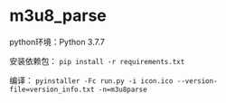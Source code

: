 # m3u8_parse

python环境：Python 3.7.7

安装依赖包：
`pip install -r requirements.txt`

编译：
`pyinstaller -Fc run.py -i icon.ico --version-file=version_info.txt -n=m3u8parse
`